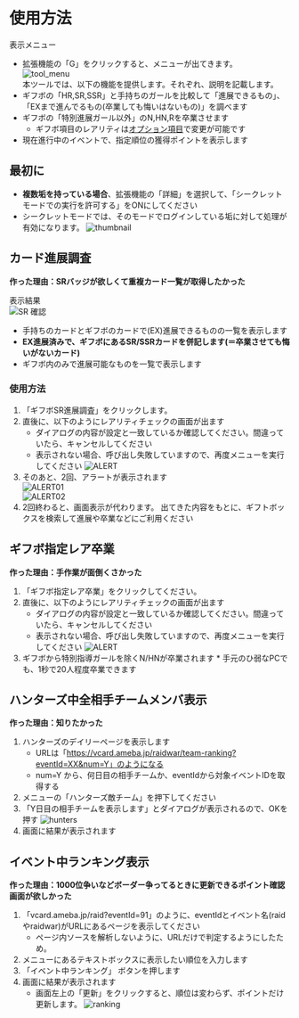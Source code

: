 # 使用方法
 表示メニュー  
 * 拡張機能の「G」をクリックすると、メニューが出てきます。  
 ![tool_menu](./images/tool_menu.png "tool_menu")    
 本ツールでは、以下の機能を提供します。それぞれ、説明を記載します。  
 * ギフボの「HR,SR,SSR」と手持ちのガールを比較して「進展できるもの」、「EXまで進んでるもの(卒業しても悔いはないもの)」を調べます
 * ギフボの「特別進展ガール以外」のN,HN,Rを卒業させます
 	* ギフボ項目のレアリティは[オプション項目](option.md)で変更が可能です  
 * 現在進行中のイベントで、指定順位の獲得ポイントを表示します

## 最初に

 * **複数垢を持っている場合**、拡張機能の「詳細」を選択して、「シークレットモードでの実行を許可する」をONにしてください
 * シークレットモードでは、そのモードでログインしている垢に対して処理が有効になります。
 ![thumbnail](./images/thumbnail.png "thumbnail")

## カード進展調査
**作った理由：SRバッジが欲しくて重複カード一覧が取得したかった**  

表示結果  
 ![SR 確認](./images/SR_check.png "SR 確認")  
 * 手持ちのカードとギフボのカードで(EX)進展できるものの一覧を表示します
 * **EX進展済みで、ギフボにあるSR/SSRカードを併記します(＝卒業させても悔いがないカード)**
 * ギフボ内のみで進展可能なものを一覧で表示します

### 使用方法

 1. 「ギフボSR進展調査」をクリックします。
 1. 直後に、以下のようにレアリティチェックの画面が出ます
 	* ダイアログの内容が設定と一致しているか確認してください。間違っていたら、キャンセルしてください
 	* 表示されない場合、呼び出し失敗していますので、再度メニューを実行してください
  ![ALERT](./images/sr_preCheck.png "ALERT")  
 1. そのあと、2回、アラートが表示されます  
  ![ALERT01](./images/alert01.png "ALERT01")  
  ![ALERT02](./images/alert02.png "ALERT02")  
 1. 2回終わると、画面表示が代わります。
  出てきた内容をもとに、ギフトボックスを検索して進展や卒業などにご利用ください

## ギフボ指定レア卒業
**作った理由：手作業が面倒くさかった**  
  
 1. 「ギフボ指定レア卒業」をクリックしてください。
 1. 直後に、以下のようにレアリティチェックの画面が出ます
 	* ダイアログの内容が設定と一致しているか確認してください。間違っていたら、キャンセルしてください
 	* 表示されない場合、呼び出し失敗していますので、再度メニューを実行してください
  ![ALERT](./images/grad_preCheck.png "ALERT")  
 1.  ギフボから特別指導ガールを除くN/HNが卒業されます
	* 手元のひ弱なPCでも、1秒で20人程度卒業できます

## ハンターズ中全相手チームメンバ表示
**作った理由：知りたかった**  

 1. ハンターズのデイリーページを表示します
	* URLは「https://vcard.ameba.jp/raidwar/team-ranking?eventId=XX&num=Y」のようになる
	* num=Y から、何日目の相手チームか、eventIdから対象イベントIDを取得する
 1. メニューの「ハンターズ敵チーム」を押下してください
 1. 「Y日目の相手チームを表示します」とダイアログが表示されるので、OKを押す
   ![hunters](./images/huntersDiag.png "hunters")
 1. 画面に結果が表示されます

## イベント中ランキング表示
**作った理由：1000位争いなどボーダー争ってるときに更新できるポイント確認画面が欲しかった**  

 1. 「vcard.ameba.jp/raid?eventId=91」のように、eventIdとイベント名(raidやraidwar)がURLにあるページを表示してください
	* ページ内ソースを解析しないように、URLだけで判定するようにしたため。
 1. メニューにあるテキストボックスに表示したい順位を入力します
 1. 「イベント中ランキング」 ボタンを押します
 1. 画面に結果が表示されます
	* 画面左上の「更新」をクリックすると、順位は変わらず、ポイントだけ更新します。
   ![ranking](./images/ranking.png "ranking")
